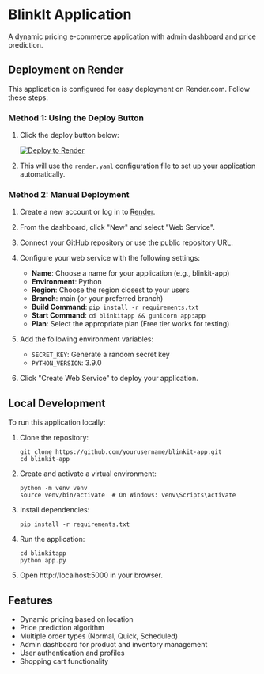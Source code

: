 # BlinkIt Application

A dynamic pricing e-commerce application with admin dashboard and price prediction.

## Deployment on Render

This application is configured for easy deployment on Render.com. Follow these steps:

### Method 1: Using the Deploy Button

1. Click the deploy button below:
   
   [![Deploy to Render](https://render.com/images/deploy-to-render-button.svg)](https://render.com/deploy)

2. This will use the `render.yaml` configuration file to set up your application automatically.

### Method 2: Manual Deployment

1. Create a new account or log in to [Render](https://render.com/).

2. From the dashboard, click "New" and select "Web Service".

3. Connect your GitHub repository or use the public repository URL.

4. Configure your web service with the following settings:
   - **Name**: Choose a name for your application (e.g., blinkit-app)
   - **Environment**: Python
   - **Region**: Choose the region closest to your users
   - **Branch**: main (or your preferred branch)
   - **Build Command**: `pip install -r requirements.txt`
   - **Start Command**: `cd blinkitapp && gunicorn app:app`
   - **Plan**: Select the appropriate plan (Free tier works for testing)

5. Add the following environment variables:
   - `SECRET_KEY`: Generate a random secret key
   - `PYTHON_VERSION`: 3.9.0

6. Click "Create Web Service" to deploy your application.

## Local Development

To run this application locally:

1. Clone the repository:
   ```
   git clone https://github.com/yourusername/blinkit-app.git
   cd blinkit-app
   ```

2. Create and activate a virtual environment:
   ```
   python -m venv venv
   source venv/bin/activate  # On Windows: venv\Scripts\activate
   ```

3. Install dependencies:
   ```
   pip install -r requirements.txt
   ```

4. Run the application:
   ```
   cd blinkitapp
   python app.py
   ```

5. Open http://localhost:5000 in your browser.

## Features

- Dynamic pricing based on location
- Price prediction algorithm
- Multiple order types (Normal, Quick, Scheduled)
- Admin dashboard for product and inventory management
- User authentication and profiles
- Shopping cart functionality